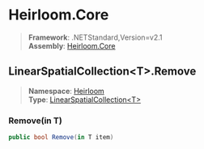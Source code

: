 # Heirloom.Core

> **Framework**: .NETStandard,Version=v2.1  
> **Assembly**: [Heirloom.Core][0]  

## LinearSpatialCollection\<T>.Remove

> **Namespace**: [Heirloom][0]  
> **Type**: [LinearSpatialCollection\<T>][1]  

### Remove(in T)

```cs
public bool Remove(in T item)
```

[0]: ../../../Heirloom.Core.md
[1]: ../LinearSpatialCollection[T].md
